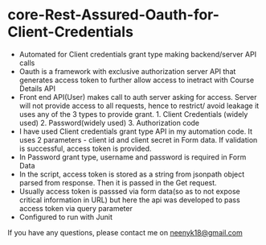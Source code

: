 # core-Rest-Assured-Oauth-for-Client-Credentials
- Automated for Client credentials grant type making backend/server API calls
- Oauth is a framework with exclusive authorization server API that generates access token to further allow access to inetract with Course Details API
- Front end API(User) makes call to auth server asking for access. Server will not provide access to all requests, hence to restrict/ avoid leakage it uses any of the 3 types to provide grant. 1. Client Credentials (widely used) 2. Password(widely used) 3. Authorization code
- I have used Client credentials grant type API in my automation code. It uses 2 parameters - client id and client secret in Form data. If validation is successful, access token is provided.
- In Password grant type, username and password is required in Form Data
- In the script, access token is stored as a string from jsonpath object parsed from response. Then it is passed in the Get request.
- Usually access token is passsed via form data(so as to not expose critical information in URL) but here the api was developed to pass access token via query parameter
- Configured to run with Junit

If you have any questions, please contact me on neenyk18@gmail.com
